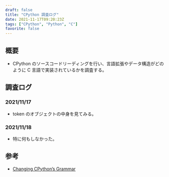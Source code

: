 ```yaml
---
draft: false
title: "CPython 調査ログ"
date: 2021-11-17T09:20:23Z
tags: ["CPython", "Python", "C"]
favorite: false
---
```


## 概要

- CPython のソースコードリーディングを行い、言語拡張やデータ構造がどのように C 言語で実装されているかを調査する。

## 調査ログ

### 2021/11/17

- token のオブジェクトの中身を見てみる。

### 2021/11/18

- 特に何もしなかった。

## 参考

- [Changing CPython’s Grammar](https://devguide.python.org/grammar/)
